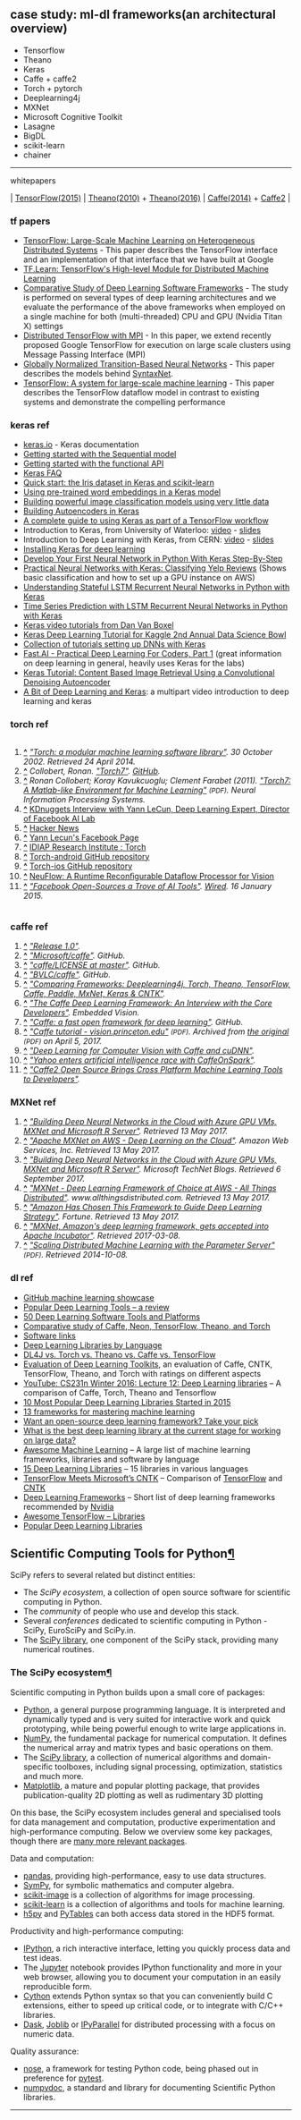 ## case study: ml-dl frameworks(an architectural overview)

* Tensorflow
* Theano
* Keras
* Caffe + caffe2
* Torch + pytorch
* Deeplearning4j
* MXNet
* Microsoft Cognitive Toolkit
* Lasagne
* BigDL
* scikit-learn
* chainer

********************************
whitepapers

| [TensorFlow(2015)](http://download.tensorflow.org/paper/whitepaper2015.pdf) | [Theano(2010)](http://www.iro.umontreal.ca/~lisa/pointeurs/theano_scipy2010.pdf) + [Theano(2016)](https://arxiv.org/pdf/1605.02688v1.pdf) | [Caffe(2014)](https://arxiv.org/pdf/1408.5093.pdf) + [Caffe2](http://www.zdnet.com/article/caffe2-deep-learning-wide-ambitions-flexibility-scalability-and-advocacy/) |


### tf papers

* [TensorFlow: Large-Scale Machine Learning on Heterogeneous Distributed Systems](http://download.tensorflow.org/paper/whitepaper2015.pdf) - This paper describes the TensorFlow interface and an implementation of that interface that we have built at Google
* [TF.Learn: TensorFlow's High-level Module for Distributed Machine Learning](https://arxiv.org/abs/1612.04251)
* [Comparative Study of Deep Learning Software Frameworks](http://arxiv.org/abs/1511.06435) - The study is performed on several types of deep learning architectures and we evaluate the performance of the above frameworks when employed on a single machine for both (multi-threaded) CPU and GPU (Nvidia Titan X) settings
* [Distributed TensorFlow with MPI](http://arxiv.org/abs/1603.02339) - In this paper, we extend recently proposed Google TensorFlow for execution on large scale clusters using Message Passing Interface (MPI)
* [Globally Normalized Transition-Based Neural Networks](http://arxiv.org/abs/1603.06042) - This paper describes the models behind [SyntaxNet](https://github.com/tensorflow/models/tree/master/syntaxnet).
* [TensorFlow: A system for large-scale machine learning](https://arxiv.org/abs/1605.08695) - This paper describes the TensorFlow dataflow model in contrast to existing systems and demonstrate the compelling performance

### keras ref

- [keras.io](http://keras.io/) - Keras documentation
- [Getting started with the Sequential model](http://keras.io/getting-started/sequential-model-guide/)
- [Getting started with the functional API](http://keras.io/getting-started/functional-api-guide/)
- [Keras FAQ](http://keras.io/getting-started/faq/)
- [Quick start: the Iris dataset in Keras and scikit-learn](https://github.com/fastforwardlabs/keras-hello-world/blob/master/kerashelloworld.ipynb)
- [Using pre-trained word embeddings in a Keras model](http://blog.keras.io/using-pre-trained-word-embeddings-in-a-keras-model.html)
- [Building powerful image classification models using very little data](http://blog.keras.io/building-powerful-image-classification-models-using-very-little-data.html)
- [Building Autoencoders in Keras](http://blog.keras.io/building-autoencoders-in-keras.html)
- [A complete guide to using Keras as part of a TensorFlow workflow](http://blog.keras.io/keras-as-a-simplified-interface-to-tensorflow-tutorial.html)
- Introduction to Keras, from University of Waterloo: [video](https://www.youtube.com/watch?v=Tp3SaRbql4k) - [slides](https://uwaterloo.ca/data-science/sites/ca.data-science/files/uploads/files/keras_tutorial.pdf)
- Introduction to Deep Learning with Keras, from CERN: [video](http://cds.cern.ch/record/2157570?ln=en) - [slides](https://indico.cern.ch/event/506145/contributions/2132944/attachments/1258124/1858154/NNinKeras_MPaganini.pdf)
- [Installing Keras for deep learning](http://www.pyimagesearch.com/2016/07/18/installing-keras-for-deep-learning/)
- [Develop Your First Neural Network in Python With Keras Step-By-Step](http://machinelearningmastery.com/tutorial-first-neural-network-python-keras/)
- [Practical Neural Networks with Keras: Classifying Yelp Reviews](http://www.developintelligence.com/blog/2017/06/practical-neural-networks-keras-classifying-yelp-reviews/) (Shows basic classification and how to set up a GPU instance on AWS)
- [Understanding Stateful LSTM Recurrent Neural Networks in Python with Keras](http://machinelearningmastery.com/understanding-stateful-lstm-recurrent-neural-networks-python-keras/)
- [Time Series Prediction with LSTM Recurrent Neural Networks in Python with Keras](http://machinelearningmastery.com/time-series-prediction-lstm-recurrent-neural-networks-python-keras/)
- [Keras video tutorials from Dan Van Boxel](https://www.youtube.com/playlist?list=PLFxrZqbLojdKuK7Lm6uamegEFGW2wki6P)
- [Keras Deep Learning Tutorial for Kaggle 2nd Annual Data Science Bowl](https://github.com/jocicmarko/kaggle-dsb2-keras/)
- [Collection of tutorials setting up DNNs with Keras](http://ml4a.github.io/guides/)
- [Fast.AI - Practical Deep Learning For Coders, Part 1](http://course.fast.ai/) (great information on deep learning in general, heavily uses Keras for the labs)
- [Keras Tutorial: Content Based Image Retrieval Using a Convolutional Denoising Autoencoder](https://blog.sicara.com/keras-tutorial-content-based-image-retrieval-convolutional-denoising-autoencoder-dc91450cc511)
- [A Bit of Deep Learning and Keras](https://www.youtube.com/watch?v=UOEhojCzWrY&list=PLgJhDSE2ZLxaPX0jteHZG4skdj8ZrST9d): a multipart video introduction to deep learning and keras

### torch ref

<div class="reflist columns references-column-width" style="-moz-column-width: 30em; -webkit-column-width: 30em; column-width: 30em; list-style-type: decimal;">
<ol class="references">
<li id="cite_note-torch-modular-1"><span class="mw-cite-backlink"><b><a href="#cite_ref-torch-modular_1-0">^</a></b></span> <span class="reference-text"><cite class="citation web"><a rel="nofollow" class="external text" href="http://citeseerx.ist.psu.edu/viewdoc/download;jsessionid=CBB0C8A5FE34F6D6DAFF997F6B6A205A?doi=10.1.1.8.9850&amp;rep=rep1&amp;type=pdf">"Torch: a modular machine learning software library"</a>. 30 October 2002<span class="reference-accessdate">. Retrieved <span class="nowrap">24 April</span> 2014</span>.</cite><span title="ctx_ver=Z39.88-2004&amp;rft_val_fmt=info%3Aofi%2Ffmt%3Akev%3Amtx%3Abook&amp;rft.genre=unknown&amp;rft.btitle=Torch%3A+a+modular+machine+learning+software+library&amp;rft.date=2002-10-30&amp;rft_id=http%3A%2F%2Fciteseerx.ist.psu.edu%2Fviewdoc%2Fdownload%3Bjsessionid%3DCBB0C8A5FE34F6D6DAFF997F6B6A205A%3Fdoi%3D10.1.1.8.9850%26rep%3Drep1%26type%3Dpdf&amp;rfr_id=info%3Asid%2Fen.wikipedia.org%3ATorch+%28machine+learning%29" class="Z3988"><span style="display:none;">&#160;</span></span></span></li>
<li id="cite_note-2"><span class="mw-cite-backlink"><b><a href="#cite_ref-2">^</a></b></span> <span class="reference-text"><cite class="citation web">Collobert, Ronan. <a rel="nofollow" class="external text" href="http://torch.ch/">"Torch7"</a>. <i><a href="/wiki/GitHub" title="GitHub">GitHub</a></i>.</cite><span title="ctx_ver=Z39.88-2004&amp;rft_val_fmt=info%3Aofi%2Ffmt%3Akev%3Amtx%3Ajournal&amp;rft.genre=unknown&amp;rft.jtitle=GitHub&amp;rft.atitle=Torch7&amp;rft.aulast=Collobert&amp;rft.aufirst=Ronan&amp;rft_id=http%3A%2F%2Ftorch.ch%2F&amp;rfr_id=info%3Asid%2Fen.wikipedia.org%3ATorch+%28machine+learning%29" class="Z3988"><span style="display:none;">&#160;</span></span></span></li>
<li id="cite_note-nips-3"><span class="mw-cite-backlink"><b><a href="#cite_ref-nips_3-0">^</a></b></span> <span class="reference-text"><cite class="citation journal">Ronan Collobert; Koray Kavukcuoglu; Clement Farabet (2011). <a rel="nofollow" class="external text" href="http://ronan.collobert.com/pub/matos/2011_torch7_nipsw.pdf">"Torch7: A Matlab-like Environment for Machine Learning"</a> <span style="font-size:85%;">(PDF)</span>. <i>Neural Information Processing Systems</i>.</cite><span title="ctx_ver=Z39.88-2004&amp;rft_val_fmt=info%3Aofi%2Ffmt%3Akev%3Amtx%3Ajournal&amp;rft.genre=article&amp;rft.jtitle=Neural+Information+Processing+Systems&amp;rft.atitle=Torch7%3A+A+Matlab-like+Environment+for+Machine+Learning&amp;rft.date=2011&amp;rft.au=Ronan+Collobert&amp;rft.au=Koray+Kavukcuoglu&amp;rft.au=Clement+Farabet&amp;rft_id=http%3A%2F%2Fronan.collobert.com%2Fpub%2Fmatos%2F2011_torch7_nipsw.pdf&amp;rfr_id=info%3Asid%2Fen.wikipedia.org%3ATorch+%28machine+learning%29" class="Z3988"><span style="display:none;">&#160;</span></span></span></li>
<li id="cite_note-4"><span class="mw-cite-backlink"><b><a href="#cite_ref-4">^</a></b></span> <span class="reference-text"><a rel="nofollow" class="external text" href="http://www.kdnuggets.com/2014/02/exclusive-yann-lecun-deep-learning-facebook-ai-lab.html">KDnuggets Interview with Yann LeCun, Deep Learning Expert, Director of Facebook AI Lab</a></span></li>
<li id="cite_note-5"><span class="mw-cite-backlink"><b><a href="#cite_ref-5">^</a></b></span> <span class="reference-text"><a rel="nofollow" class="external text" href="https://news.ycombinator.com/item?id=7928738">Hacker News</a></span></li>
<li id="cite_note-6"><span class="mw-cite-backlink"><b><a href="#cite_ref-6">^</a></b></span> <span class="reference-text"><a rel="nofollow" class="external text" href="https://www.facebook.com/yann.lecun/posts/10152077631217143?comment_id=10152089275552143&amp;offset=0&amp;total_comments=6">Yann Lecun's Facebook Page</a></span></li>
<li id="cite_note-7"><span class="mw-cite-backlink"><b><a href="#cite_ref-7">^</a></b></span> <span class="reference-text"><a rel="nofollow" class="external text" href="https://www.idiap.ch/scientific-research/resources/torch">IDIAP Research Institute&#160;: Torch</a></span></li>
<li id="cite_note-8"><span class="mw-cite-backlink"><b><a href="#cite_ref-8">^</a></b></span> <span class="reference-text"><a rel="nofollow" class="external text" href="https://github.com/soumith/torch-android">Torch-android GitHub repository</a></span></li>
<li id="cite_note-9"><span class="mw-cite-backlink"><b><a href="#cite_ref-9">^</a></b></span> <span class="reference-text"><a rel="nofollow" class="external text" href="https://github.com/clementfarabet/torch-ios">Torch-ios GitHub repository</a></span></li>
<li id="cite_note-10"><span class="mw-cite-backlink"><b><a href="#cite_ref-10">^</a></b></span> <span class="reference-text"><a rel="nofollow" class="external text" href="http://pub.clement.farabet.net/ecvw11.pdf">NeuFlow: A Runtime Reconﬁgurable Dataﬂow Processor for Vision</a></span></li>
<li id="cite_note-11"><span class="mw-cite-backlink"><b><a href="#cite_ref-11">^</a></b></span> <span class="reference-text"><cite class="citation web"><a rel="nofollow" class="external text" href="https://www.wired.com/2015/01/facebook-open-sources-trove-ai-tools/">"Facebook Open-Sources a Trove of AI Tools"</a>. <i><a href="/wiki/Wired_(website)" class="mw-redirect" title="Wired (website)">Wired</a></i>. 16 January 2015.</cite><span title="ctx_ver=Z39.88-2004&amp;rft_val_fmt=info%3Aofi%2Ffmt%3Akev%3Amtx%3Ajournal&amp;rft.genre=unknown&amp;rft.jtitle=Wired&amp;rft.atitle=Facebook+Open-Sources+a+Trove+of+AI+Tools&amp;rft.date=2015-01-16&amp;rft_id=https%3A%2F%2Fwww.wired.com%2F2015%2F01%2Ffacebook-open-sources-trove-ai-tools%2F&amp;rfr_id=info%3Asid%2Fen.wikipedia.org%3ATorch+%28machine+learning%29" class="Z3988"><span style="display:none;">&#160;</span></span></span></li>
</ol>
</div>

### caffe ref


<div class="reflist" style="list-style-type: decimal;">
<div class="mw-references-wrap mw-references-columns">
<ol class="references">
<li id="cite_note-1"><span class="mw-cite-backlink"><b><a href="#cite_ref-1">^</a></b></span> <span class="reference-text"><cite class="citation web"><a rel="nofollow" class="external text" href="https://github.com/BVLC/caffe/releases/tag/1.0">"Release 1.0"</a>.</cite><span title="ctx_ver=Z39.88-2004&amp;rft_val_fmt=info%3Aofi%2Ffmt%3Akev%3Amtx%3Abook&amp;rft.genre=unknown&amp;rft.btitle=Release+1.0&amp;rft_id=https%3A%2F%2Fgithub.com%2FBVLC%2Fcaffe%2Freleases%2Ftag%2F1.0&amp;rfr_id=info%3Asid%2Fen.wikipedia.org%3ACaffe+%28software%29" class="Z3988"><span style="display:none;">&#160;</span></span></span></li>
<li id="cite_note-2"><span class="mw-cite-backlink"><b><a href="#cite_ref-2">^</a></b></span> <span class="reference-text"><cite class="citation web"><a rel="nofollow" class="external text" href="https://github.com/Microsoft/caffe">"Microsoft/caffe"</a>. <i>GitHub</i>.</cite><span title="ctx_ver=Z39.88-2004&amp;rft_val_fmt=info%3Aofi%2Ffmt%3Akev%3Amtx%3Ajournal&amp;rft.genre=unknown&amp;rft.jtitle=GitHub&amp;rft.atitle=Microsoft%2Fcaffe&amp;rft_id=https%3A%2F%2Fgithub.com%2FMicrosoft%2Fcaffe&amp;rfr_id=info%3Asid%2Fen.wikipedia.org%3ACaffe+%28software%29" class="Z3988"><span style="display:none;">&#160;</span></span></span></li>
<li id="cite_note-3"><span class="mw-cite-backlink"><b><a href="#cite_ref-3">^</a></b></span> <span class="reference-text"><cite class="citation web"><a rel="nofollow" class="external text" href="https://github.com/BVLC/caffe/blob/master/LICENSE">"caffe/LICENSE at master"</a>. <i>GitHub</i>.</cite><span title="ctx_ver=Z39.88-2004&amp;rft_val_fmt=info%3Aofi%2Ffmt%3Akev%3Amtx%3Ajournal&amp;rft.genre=unknown&amp;rft.jtitle=GitHub&amp;rft.atitle=caffe%2FLICENSE+at+master&amp;rft_id=https%3A%2F%2Fgithub.com%2FBVLC%2Fcaffe%2Fblob%2Fmaster%2FLICENSE&amp;rfr_id=info%3Asid%2Fen.wikipedia.org%3ACaffe+%28software%29" class="Z3988"><span style="display:none;">&#160;</span></span></span></li>
<li id="cite_note-4"><span class="mw-cite-backlink"><b><a href="#cite_ref-4">^</a></b></span> <span class="reference-text"><cite class="citation web"><a rel="nofollow" class="external text" href="https://github.com/BVLC/caffe/">"BVLC/caffe"</a>. <i>GitHub</i>.</cite><span title="ctx_ver=Z39.88-2004&amp;rft_val_fmt=info%3Aofi%2Ffmt%3Akev%3Amtx%3Ajournal&amp;rft.genre=unknown&amp;rft.jtitle=GitHub&amp;rft.atitle=BVLC%2Fcaffe&amp;rft_id=https%3A%2F%2Fgithub.com%2FBVLC%2Fcaffe%2F&amp;rfr_id=info%3Asid%2Fen.wikipedia.org%3ACaffe+%28software%29" class="Z3988"><span style="display:none;">&#160;</span></span></span></li>
<li id="cite_note-5"><span class="mw-cite-backlink"><b><a href="#cite_ref-5">^</a></b></span> <span class="reference-text"><cite class="citation web"><a rel="nofollow" class="external text" href="https://deeplearning4j.org/compare-dl4j-torch7-pylearn#caffe">"Comparing Frameworks: Deeplearning4j, Torch, Theano, TensorFlow, Caffe, Paddle, MxNet, Keras &amp; CNTK"</a>.</cite><span title="ctx_ver=Z39.88-2004&amp;rft_val_fmt=info%3Aofi%2Ffmt%3Akev%3Amtx%3Abook&amp;rft.genre=unknown&amp;rft.btitle=Comparing+Frameworks%3A+Deeplearning4j%2C+Torch%2C+Theano%2C+TensorFlow%2C+Caffe%2C+Paddle%2C+MxNet%2C+Keras+%26+CNTK&amp;rft_id=https%3A%2F%2Fdeeplearning4j.org%2Fcompare-dl4j-torch7-pylearn%23caffe&amp;rfr_id=info%3Asid%2Fen.wikipedia.org%3ACaffe+%28software%29" class="Z3988"><span style="display:none;">&#160;</span></span></span></li>
<li id="cite_note-6"><span class="mw-cite-backlink"><b><a href="#cite_ref-6">^</a></b></span> <span class="reference-text"><cite class="citation web"><a rel="nofollow" class="external text" href="http://www.embedded-vision.com/industry-analysis/technical-articles/caffe-deep-learning-framework-interview-core-developers">"The Caffe Deep Learning Framework: An Interview with the Core Developers"</a>. Embedded Vision.</cite><span title="ctx_ver=Z39.88-2004&amp;rft_val_fmt=info%3Aofi%2Ffmt%3Akev%3Amtx%3Abook&amp;rft.genre=unknown&amp;rft.btitle=The+Caffe+Deep+Learning+Framework%3A+An+Interview+with+the+Core+Developers&amp;rft.pub=Embedded+Vision&amp;rft_id=http%3A%2F%2Fwww.embedded-vision.com%2Findustry-analysis%2Ftechnical-articles%2Fcaffe-deep-learning-framework-interview-core-developers&amp;rfr_id=info%3Asid%2Fen.wikipedia.org%3ACaffe+%28software%29" class="Z3988"><span style="display:none;">&#160;</span></span></span></li>
<li id="cite_note-7"><span class="mw-cite-backlink"><b><a href="#cite_ref-7">^</a></b></span> <span class="reference-text"><cite class="citation web"><a rel="nofollow" class="external text" href="https://github.com/BVLC/caffe">"Caffe: a fast open framework for deep learning"</a>. GitHub.</cite><span title="ctx_ver=Z39.88-2004&amp;rft_val_fmt=info%3Aofi%2Ffmt%3Akev%3Amtx%3Abook&amp;rft.genre=unknown&amp;rft.btitle=Caffe%3A+a+fast+open+framework+for+deep+learning.&amp;rft.pub=GitHub&amp;rft_id=https%3A%2F%2Fgithub.com%2FBVLC%2Fcaffe&amp;rfr_id=info%3Asid%2Fen.wikipedia.org%3ACaffe+%28software%29" class="Z3988"><span style="display:none;">&#160;</span></span></span></li>
<li id="cite_note-8"><span class="mw-cite-backlink"><b><a href="#cite_ref-8">^</a></b></span> <span class="reference-text"><cite class="citation web"><a rel="nofollow" class="external text" href="https://web.archive.org/web/20170405073658/https://vision.princeton.edu/courses/COS598/2015sp/slides/Caffe/caffe_tutorial.pdf">"Caffe tutorial - vision.princeton.edu"</a> <span style="font-size:85%;">(PDF)</span>. Archived from <a rel="nofollow" class="external text" href="https://vision.princeton.edu/courses/COS598/2015sp/slides/Caffe/caffe_tutorial.pdf">the original</a> <span style="font-size:85%;">(PDF)</span> on April 5, 2017.</cite><span title="ctx_ver=Z39.88-2004&amp;rft_val_fmt=info%3Aofi%2Ffmt%3Akev%3Amtx%3Abook&amp;rft.genre=unknown&amp;rft.btitle=Caffe+tutorial+-+vision.princeton.edu&amp;rft_id=https%3A%2F%2Fvision.princeton.edu%2Fcourses%2FCOS598%2F2015sp%2Fslides%2FCaffe%2Fcaffe_tutorial.pdf&amp;rfr_id=info%3Asid%2Fen.wikipedia.org%3ACaffe+%28software%29" class="Z3988"><span style="display:none;">&#160;</span></span></span></li>
<li id="cite_note-9"><span class="mw-cite-backlink"><b><a href="#cite_ref-9">^</a></b></span> <span class="reference-text"><cite class="citation web"><a rel="nofollow" class="external text" href="https://devblogs.nvidia.com/parallelforall/deep-learning-computer-vision-caffe-cudnn/">"Deep Learning for Computer Vision with Caffe and cuDNN"</a>.</cite><span title="ctx_ver=Z39.88-2004&amp;rft_val_fmt=info%3Aofi%2Ffmt%3Akev%3Amtx%3Abook&amp;rft.genre=unknown&amp;rft.btitle=Deep+Learning+for+Computer+Vision+with+Caffe+and+cuDNN&amp;rft_id=https%3A%2F%2Fdevblogs.nvidia.com%2Fparallelforall%2Fdeep-learning-computer-vision-caffe-cudnn%2F&amp;rfr_id=info%3Asid%2Fen.wikipedia.org%3ACaffe+%28software%29" class="Z3988"><span style="display:none;">&#160;</span></span></span></li>
<li id="cite_note-10"><span class="mw-cite-backlink"><b><a href="#cite_ref-10">^</a></b></span> <span class="reference-text"><cite class="citation news"><a rel="nofollow" class="external text" href="https://jaxenter.com/yahoo-enters-artificial-intelligence-race-with-caffeonspark-124324.html">"Yahoo enters artificial intelligence race with CaffeOnSpark"</a>.</cite><span title="ctx_ver=Z39.88-2004&amp;rft_val_fmt=info%3Aofi%2Ffmt%3Akev%3Amtx%3Ajournal&amp;rft.genre=article&amp;rft.atitle=Yahoo+enters+artificial+intelligence+race+with+CaffeOnSpark&amp;rft_id=https%3A%2F%2Fjaxenter.com%2Fyahoo-enters-artificial-intelligence-race-with-caffeonspark-124324.html&amp;rfr_id=info%3Asid%2Fen.wikipedia.org%3ACaffe+%28software%29" class="Z3988"><span style="display:none;">&#160;</span></span></span></li>
<li id="cite_note-11"><span class="mw-cite-backlink"><b><a href="#cite_ref-11">^</a></b></span> <span class="reference-text"><cite class="citation web"><a rel="nofollow" class="external text" href="http://caffe2.ai/blog/2017/04/18/caffe2-open-source-announcement.html">"Caffe2 Open Source Brings Cross Platform Machine Learning Tools to Developers"</a>.</cite><span title="ctx_ver=Z39.88-2004&amp;rft_val_fmt=info%3Aofi%2Ffmt%3Akev%3Amtx%3Abook&amp;rft.genre=unknown&amp;rft.btitle=Caffe2+Open+Source+Brings+Cross+Platform+Machine+Learning+Tools+to+Developers&amp;rft_id=http%3A%2F%2Fcaffe2.ai%2Fblog%2F2017%2F04%2F18%2Fcaffe2-open-source-announcement.html&amp;rfr_id=info%3Asid%2Fen.wikipedia.org%3ACaffe+%28software%29" class="Z3988"><span style="display:none;">&#160;</span></span></span></li>
</ol>
</div>
</div>


### MXNet ref

<div class="mw-references-wrap">
<ol class="references">
<li id="cite_note-1"><span class="mw-cite-backlink"><b><a href="#cite_ref-1">^</a></b></span> <span class="reference-text"><cite class="citation web"><a rel="nofollow" class="external text" href="https://blogs.technet.microsoft.com/machinelearning/2016/09/15/building-deep-neural-networks-in-the-cloud-with-azure-gpu-vms-mxnet-and-microsoft-r-server/">"Building Deep Neural Networks in the Cloud with Azure GPU VMs, MXNet and Microsoft R Server"</a><span class="reference-accessdate">. Retrieved <span class="nowrap">13 May</span> 2017</span>.</cite><span title="ctx_ver=Z39.88-2004&amp;rft_val_fmt=info%3Aofi%2Ffmt%3Akev%3Amtx%3Abook&amp;rft.genre=unknown&amp;rft.btitle=Building+Deep+Neural+Networks+in+the+Cloud+with+Azure+GPU+VMs%2C+MXNet+and+Microsoft+R+Server&amp;rft_id=https%3A%2F%2Fblogs.technet.microsoft.com%2Fmachinelearning%2F2016%2F09%2F15%2Fbuilding-deep-neural-networks-in-the-cloud-with-azure-gpu-vms-mxnet-and-microsoft-r-server%2F&amp;rfr_id=info%3Asid%2Fen.wikipedia.org%3AMXNet" class="Z3988"><span style="display:none;">&#160;</span></span></span></li>
<li id="cite_note-2"><span class="mw-cite-backlink"><b><a href="#cite_ref-2">^</a></b></span> <span class="reference-text"><cite class="citation web"><a rel="nofollow" class="external text" href="https://aws.amazon.com/mxnet/">"Apache MXNet on AWS - Deep Learning on the Cloud"</a>. <i>Amazon Web Services, Inc</i><span class="reference-accessdate">. Retrieved <span class="nowrap">13 May</span> 2017</span>.</cite><span title="ctx_ver=Z39.88-2004&amp;rft_val_fmt=info%3Aofi%2Ffmt%3Akev%3Amtx%3Ajournal&amp;rft.genre=unknown&amp;rft.jtitle=Amazon+Web+Services%2C+Inc.&amp;rft.atitle=Apache+MXNet+on+AWS+-+Deep+Learning+on+the+Cloud&amp;rft_id=https%3A%2F%2Faws.amazon.com%2Fmxnet%2F&amp;rfr_id=info%3Asid%2Fen.wikipedia.org%3AMXNet" class="Z3988"><span style="display:none;">&#160;</span></span></span></li>
<li id="cite_note-3"><span class="mw-cite-backlink"><b><a href="#cite_ref-3">^</a></b></span> <span class="reference-text"><cite class="citation web"><a rel="nofollow" class="external text" href="https://blogs.technet.microsoft.com/machinelearning/2016/09/15/building-deep-neural-networks-in-the-cloud-with-azure-gpu-vms-mxnet-and-microsoft-r-server/">"Building Deep Neural Networks in the Cloud with Azure GPU VMs, MXNet and Microsoft R Server"</a>. <i>Microsoft TechNet Blogs</i><span class="reference-accessdate">. Retrieved <span class="nowrap">6 September</span> 2017</span>.</cite><span title="ctx_ver=Z39.88-2004&amp;rft_val_fmt=info%3Aofi%2Ffmt%3Akev%3Amtx%3Ajournal&amp;rft.genre=unknown&amp;rft.jtitle=Microsoft+TechNet+Blogs&amp;rft.atitle=Building+Deep+Neural+Networks+in+the+Cloud+with+Azure+GPU+VMs%2C+MXNet+and+Microsoft+R+Server.&amp;rft_id=https%3A%2F%2Fblogs.technet.microsoft.com%2Fmachinelearning%2F2016%2F09%2F15%2Fbuilding-deep-neural-networks-in-the-cloud-with-azure-gpu-vms-mxnet-and-microsoft-r-server%2F&amp;rfr_id=info%3Asid%2Fen.wikipedia.org%3AMXNet" class="Z3988"><span style="display:none;">&#160;</span></span></span></li>
<li id="cite_note-4"><span class="mw-cite-backlink"><b><a href="#cite_ref-4">^</a></b></span> <span class="reference-text"><cite class="citation web"><a rel="nofollow" class="external text" href="http://www.allthingsdistributed.com/2016/11/mxnet-default-framework-deep-learning-aws.html">"MXNet - Deep Learning Framework of Choice at AWS - All Things Distributed"</a>. <i>www.allthingsdistributed.com</i><span class="reference-accessdate">. Retrieved <span class="nowrap">13 May</span> 2017</span>.</cite><span title="ctx_ver=Z39.88-2004&amp;rft_val_fmt=info%3Aofi%2Ffmt%3Akev%3Amtx%3Ajournal&amp;rft.genre=unknown&amp;rft.jtitle=www.allthingsdistributed.com&amp;rft.atitle=MXNet+-+Deep+Learning+Framework+of+Choice+at+AWS+-+All+Things+Distributed&amp;rft_id=http%3A%2F%2Fwww.allthingsdistributed.com%2F2016%2F11%2Fmxnet-default-framework-deep-learning-aws.html&amp;rfr_id=info%3Asid%2Fen.wikipedia.org%3AMXNet" class="Z3988"><span style="display:none;">&#160;</span></span></span></li>
<li id="cite_note-5"><span class="mw-cite-backlink"><b><a href="#cite_ref-5">^</a></b></span> <span class="reference-text"><cite class="citation web"><a rel="nofollow" class="external text" href="http://fortune.com/2016/11/22/amazon-deep-learning-mxnet/">"Amazon Has Chosen This Framework to Guide Deep Learning Strategy"</a>. <i>Fortune</i><span class="reference-accessdate">. Retrieved <span class="nowrap">13 May</span> 2017</span>.</cite><span title="ctx_ver=Z39.88-2004&amp;rft_val_fmt=info%3Aofi%2Ffmt%3Akev%3Amtx%3Ajournal&amp;rft.genre=unknown&amp;rft.jtitle=Fortune&amp;rft.atitle=Amazon+Has+Chosen+This+Framework+to+Guide+Deep+Learning+Strategy&amp;rft_id=http%3A%2F%2Ffortune.com%2F2016%2F11%2F22%2Famazon-deep-learning-mxnet%2F&amp;rfr_id=info%3Asid%2Fen.wikipedia.org%3AMXNet" class="Z3988"><span style="display:none;">&#160;</span></span></span></li>
<li id="cite_note-6"><span class="mw-cite-backlink"><b><a href="#cite_ref-6">^</a></b></span> <span class="reference-text"><cite class="citation news"><a rel="nofollow" class="external text" href="http://techgenix.com/mxnet-amazon-apache-incubator/">"MXNet, Amazon's deep learning framework, gets accepted into Apache Incubator"</a><span class="reference-accessdate">. Retrieved <span class="nowrap">2017-03-08</span></span>.</cite><span title="ctx_ver=Z39.88-2004&amp;rft_val_fmt=info%3Aofi%2Ffmt%3Akev%3Amtx%3Ajournal&amp;rft.genre=article&amp;rft.atitle=MXNet%2C+Amazon%E2%80%99s+deep+learning+framework%2C+gets+accepted+into+Apache+Incubator&amp;rft_id=http%3A%2F%2Ftechgenix.com%2Fmxnet-amazon-apache-incubator%2F&amp;rfr_id=info%3Asid%2Fen.wikipedia.org%3AMXNet" class="Z3988"><span style="display:none;">&#160;</span></span></span></li>
<li id="cite_note-7"><span class="mw-cite-backlink"><b><a href="#cite_ref-7">^</a></b></span> <span class="reference-text"><cite class="citation web"><a rel="nofollow" class="external text" href="https://www.cs.cmu.edu/~muli/file/parameter_server_osdi14.pdf">"Scaling Distributed Machine Learning with the Parameter Server"</a> <span style="font-size:85%;">(PDF)</span><span class="reference-accessdate">. Retrieved <span class="nowrap">2014-10-08</span></span>.</cite><span title="ctx_ver=Z39.88-2004&amp;rft_val_fmt=info%3Aofi%2Ffmt%3Akev%3Amtx%3Abook&amp;rft.genre=unknown&amp;rft.btitle=Scaling+Distributed+Machine+Learning+with+the+Parameter+Server&amp;rft_id=https%3A%2F%2Fwww.cs.cmu.edu%2F~muli%2Ffile%2Fparameter_server_osdi14.pdf&amp;rfr_id=info%3Asid%2Fen.wikipedia.org%3AMXNet" class="Z3988"><span style="display:none;">&#160;</span></span></span></li>
</ol>
</div>


### dl ref

<ul>
<li><a rel="nofollow" class="external text" href="https://github.com/showcases/machine-learning">GitHub machine learning showcase</a></li>
<li><a rel="nofollow" class="external text" href="http://www.kdnuggets.com/2015/06/popular-deep-learning-tools.html">Popular Deep Learning Tools – a review</a></li>
<li><a rel="nofollow" class="external text" href="http://www.kdnuggets.com/2015/12/deep-learning-tools.html">50 Deep Learning Software Tools and Platforms</a></li>
<li><a rel="nofollow" class="external text" href="https://github.com/DL-Benchmarks/DL-Benchmarks">Comparative study of Caffe, Neon, TensorFlow, Theano, and Torch</a></li>
<li><a rel="nofollow" class="external text" href="http://deeplearning.net/software_links/">Software links</a></li>
<li><a rel="nofollow" class="external text" href="http://www.teglor.com/b/deep-learning-libraries-language-cm569/">Deep Learning Libraries by Language</a></li>
<li><a rel="nofollow" class="external text" href="http://deeplearning4j.org/compare-dl4j-torch7-pylearn.html">DL4J vs. Torch vs. Theano vs. Caffe vs. TensorFlow</a></li>
<li><a rel="nofollow" class="external text" href="https://github.com/zer0n/deepframeworks/blob/master/README.md">Evaluation of Deep Learning Toolkits</a>, an evaluation of Caffe, CNTK, TensorFlow, Theano, and Torch with ratings on different aspects</li>
<li><a rel="nofollow" class="external text" href="https://www.youtube.com/watch?v=Vf_-OkqbwPo">YouTube: CS231n Winter 2016: Lecture 12: Deep Learning libraries</a> – A comparison of Caffe, Torch, Theano and Tensorflow</li>
<li><a rel="nofollow" class="external text" href="http://blog.apcelent.com/most-popular-deep-learning-library-2015.html">10 Most Popular Deep Learning Libraries Started in 2015</a></li>
<li><a rel="nofollow" class="external text" href="http://www.infoworld.com/article/3026262/data-science/13-framewoks-for-mastering-machine-learning.html">13 frameworks for mastering machine learning</a></li>
<li><a rel="nofollow" class="external text" href="https://venturebeat.com/2015/11/14/deep-learning-frameworks/">Want an open-source deep learning framework? Take your pick</a></li>
<li><a rel="nofollow" class="external text" href="https://www.quora.com/What-is-the-best-deep-learning-library-at-the-current-stage-for-working-on-large-data">What is the best deep learning library at the current stage for working on large data?</a></li>
<li><a rel="nofollow" class="external text" href="https://github.com/josephmisiti/awesome-machine-learning">Awesome Machine Learning</a> – A large list of machine learning frameworks, libraries and software by language</li>
<li><a rel="nofollow" class="external text" href="http://www.datasciencecentral.com/profiles/blogs/here-are-15-libraries-in-various-languages-to-help-implement-your">15 Deep Learning Libraries</a> – 15 libraries in various languages</li>
<li><a rel="nofollow" class="external text" href="https://esciencegroup.com/2016/02/08/tensorflow-meets-microsofts-cntk/">TensorFlow Meets Microsoft’s CNTK</a> – Comparison of <a href="/wiki/TensorFlow" title="TensorFlow">TensorFlow</a> and <a href="/wiki/CNTK" class="mw-redirect" title="CNTK">CNTK</a></li>
<li><a rel="nofollow" class="external text" href="https://developer.nvidia.com/deep-learning-frameworks">Deep Learning Frameworks</a> – Short list of deep learning frameworks recommended by <a href="/wiki/Nvidia" title="Nvidia">Nvidia</a></li>
<li><a rel="nofollow" class="external text" href="https://github.com/jtoy/awesome-tensorflow#libraries">Awesome TensorFlow – Libraries</a></li>
<li><a rel="nofollow" class="external text" href="http://deep-learning.sg.tn/index.php/2-non-categorise/5-popular-deep-learning-libraries">Popular Deep Learning Libraries</a></li>
</ul>




<div class="section" id="scientific-computing-tools-for-python">
<span id="content"></span><h2>Scientific Computing Tools for Python<a class="headerlink" href="#scientific-computing-tools-for-python" title="Permalink to this headline">¶</a></h2>
<div class="toctree-wrapper compound">
</div>
<p>SciPy refers to several related but distinct entities:</p>
<ul class="simple">
<li>The <em>SciPy ecosystem</em>, a collection of open source software for scientific
computing in Python.</li>
<li>The <em>community</em> of people who use and develop this stack.</li>
<li>Several <em>conferences</em> dedicated to scientific computing in Python - SciPy,
EuroSciPy and SciPy.in.</li>
<li>The <a class="reference internal" href="scipylib/index.html"><span class="doc">SciPy library</span></a>, one component of the SciPy stack,
providing many numerical routines.</li>
</ul>
<div class="section" id="the-scipy-ecosystem">
<h3>The SciPy ecosystem<a class="headerlink" href="#the-scipy-ecosystem" title="Permalink to this headline">¶</a></h3>
<p>Scientific computing in Python builds upon a small core of packages:</p>
<ul class="simple">
<li><a class="reference external" href="https://www.python.org/">Python</a>, a general purpose programming language. It is interpreted and
dynamically typed and is very suited for interactive work and quick
prototyping, while being powerful enough to write large applications in.</li>
<li><a class="reference external" href="http://www.numpy.org/">NumPy</a>, the fundamental package for numerical computation. It defines the
numerical array and matrix types and basic operations on them.</li>
<li>The <a class="reference internal" href="scipylib/index.html"><span class="doc">SciPy library</span></a>, a collection of numerical algorithms and
domain-specific toolboxes, including signal processing, optimization,
statistics and much more.</li>
<li><a class="reference external" href="http://matplotlib.org/">Matplotlib</a>, a mature and popular plotting package, that provides
publication-quality 2D plotting as well as rudimentary 3D plotting</li>
</ul>
<p>On this base, the SciPy ecosystem includes general and specialised tools for data management and computation, productive experimentation and high-performance computing. Below we overview some key packages, though there are <a class="reference internal" href="topical-software.html"><span class="doc">many more relevant packages</span></a>.</p>
<p>Data and computation:</p>
<ul class="simple">
<li><a class="reference external" href="http://pandas.pydata.org/">pandas</a>, providing high-performance, easy to use data structures.</li>
<li><a class="reference external" href="http://www.sympy.org/">SymPy</a>, for symbolic mathematics and computer algebra.</li>
<li><a class="reference external" href="http://scikit-image.org/">scikit-image</a> is a collection of algorithms for image processing.</li>
<li><a class="reference external" href="http://scikit-learn.org/">scikit-learn</a> is a collection of algorithms and tools for machine learning.</li>
<li><a class="reference external" href="http://www.h5py.org">h5py</a> and <a class="reference external" href="http://www.pytables.org">PyTables</a> can both access data stored in the HDF5 format.</li>
</ul>
<p>Productivity and high-performance computing:</p>
<ul class="simple">
<li><a class="reference external" href="http://ipython.org/">IPython</a>, a rich interactive interface, letting you quickly process data and
test ideas.</li>
<li>The <a class="reference external" href="http://jupyter.org/">Jupyter</a> notebook provides IPython functionality and more in your web
browser, allowing you to document your computation in an easily reproducible form.</li>
<li><a class="reference external" href="http://cython.org/">Cython</a> extends Python syntax so that you can conveniently build C extensions,
either to speed up critical code, or to integrate with C/C++ libraries.</li>
<li><a class="reference external" href="https://dask.readthedocs.io/">Dask</a>, <a class="reference external" href="https://joblib.readthedocs.io/">Joblib</a> or <a class="reference external" href="https://ipyparallel.readthedocs.io/">IPyParallel</a> for distributed processing with a focus on numeric data.</li>
</ul>
<p>Quality assurance:</p>
<ul class="simple">
<li><a class="reference external" href="https://nose.readthedocs.org/en/latest/">nose</a>, a framework for testing Python code, being phased out in preference for <a class="reference external" href="https://docs.pytest.org/">pytest</a>.</li>
<li><a class="reference external" href="https://github.com/numpy/numpydoc">numpydoc</a>, a standard and library for documenting Scientific Python libraries.</li>
</ul>
</div>
</div>

***************************
